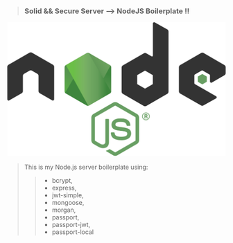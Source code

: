 > ### Solid && Secure Server --> NodeJS Boilerplate !!
![alt text](https://github.com/BiggaHD/Solid_Secure_Server/blob/master/Node.js_logo.svg "NodeJS baby")

> This is my Node.js server boilerplate using:
> >* bcrypt, 
> > * express, 
> > * jwt-simple,
> > * mongoose, 
> > * morgan,
> > * passport,
> > * passport-jwt,  
> > * passport-local
